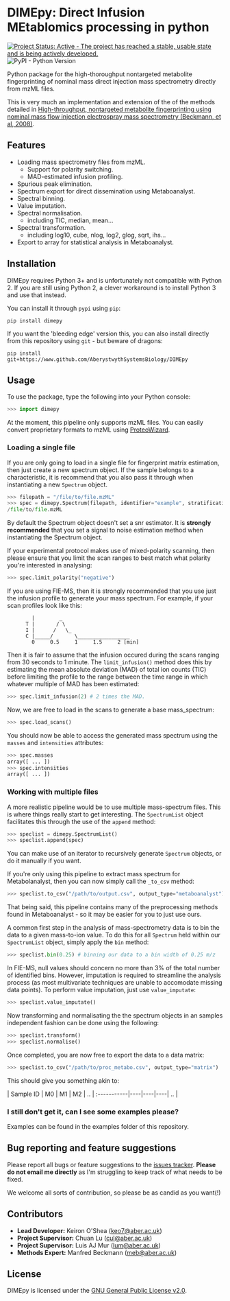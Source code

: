 # DIMEpy: Direct Infusion MEtablomics processing in python

[![Project Status: Active - The project has reached a stable, usable state and is being actively developed.](http://www.repostatus.org/badges/0.1.0/active.svg)](http://www.repostatus.org/#active)
![PyPI - Python Version](https://img.shields.io/pypi/pyversions/DIMEpy.svg)

Python package for the high-thoroughput nontargeted metabolite fingerprinting of nominal mass direct injection mass spectrometry directly from mzML files.

This is very much an implementation and extension of the  of the methods detailed in [High-throughput, nontargeted metabolite fingerprinting using nominal mass flow injection electrospray mass spectrometry (Beckmann, et al, 2008)](https://www.nature.com/articles/nprot.2007.500).

## Features

- Loading mass spectrometry files from mzML.
  - Support for polarity switching.
  - MAD-estimated infusion profiling.
- Spurious peak elimination.
- Spectrum export for direct dissemination using Metaboanalyst.
- Spectral binning.
- Value imputation.
- Spectral normalisation.
  - including TIC, median, mean...
- Spectral transformation.
  - including log10, cube, nlog, log2, glog, sqrt, ihs...
- Export to array for statistical analysis in Metaboanalyst.

## Installation

DIMEpy requires Python 3+ and is unfortunately not compatible with Python 2. If you are still using Python 2, a clever workaround is to install Python 3 and use that instead.

You can install it through ```pypi``` using ```pip```:

```
pip install dimepy
```

If you want the 'bleeding edge' version this, you can also install directly from this repository using ```git``` - but beware of dragons:

```
pip install git+https://www.github.com/AberystwythSystemsBiology/DIMEpy
```

## Usage

To use the package, type the following into your Python console:

```python
>>> import dimepy
```

At the moment, this pipeline only supports mzML files. You can easily convert proprietary formats to mzML using [ProteoWizard](http://www.proteowizard.org/download.html).

### Loading a single file

If you are only going to load in a single file for fingerprint matrix estimation, then just create a new spectrum object. If the sample belongs to a characteristic, it is recommend that you also pass it through when instantiating a new ```Spectrum``` object.

```python
>>> filepath = "/file/to/file.mzML"
>>> spec = dimepy.Spectrum(filepath, identifier="example", stratification="class_one")
/file/to/file.mzML
```

By default the Spectrum object doesn't set a snr estimator. It is **strongly recommended** that you set a signal to noise estimation method when instantiating the Spectrum object.

If your experimental protocol makes use of mixed-polarity scanning, then please ensure that you limit the scan ranges to best match what polarity you're interested in analysing:

```python
>>> spec.limit_polarity("negative")
```


If you are using FIE-MS, then it is strongly recommended that you use just the infusion profile to generate your mass spectrum. For example, if your scan profiles look like this:

```
        |        _
      T |       / \
      I |      /   \_
      C |_____/       \_________________
        0     0.5     1     1.5     2 [min]
```

Then it is fair to assume that the infusion occured during the scans ranging from 30 seconds to 1 minute. The ```limit_infusion()``` method does this by estimating the mean absolute deviation (MAD) of total ion counts (TIC) before limiting the profile to the range between the time range in which whatever multiple of MAD has been estimated:

```python
>>> spec.limit_infusion(2) # 2 times the MAD.
```

Now, we are free to load in the scans to generate a base mass_spectrum:

```python
>>> spec.load_scans()
```

You should now be able to access the generated mass spectrum using the ```masses``` and ```intensities``` attributes:

```python
>>> spec.masses
array([ ... ])
>>> spec.intensities
array([ ... ])
```

### Working with multiple files

A more realistic pipeline would be to use multiple mass-spectrum files. This is where things really start to get interesting. The ```SpectrumList``` object facilitates this through the use of the ```append``` method:

```python
>>> speclist = dimepy.SpectrumList()
>>> speclist.append(spec)
```

You can make use of an iterator to recursively generate ```Spectrum``` objects, or do it manually if you want.

If you're only using this pipeline to extract mass spectrum for Metabolanalyst, then you can now simply call the ```_to_csv``` method:

```python
>>> speclist.to_csv("/path/to/output.csv", output_type="metaboanalyst")
```

That being said, this pipeline contains many of the preprocessing methods found in Metaboanalyst - so it may be easier for you to just use ours.

A common first step in the analysis of mass-spectrometry data is to bin the data to a given mass-to-ion value. To do this for all ```Spectrum``` held within our ```SpectrumList``` object, simply apply the ```bin``` method:

```python
>>> speclist.bin(0.25) # binning our data to a bin width of 0.25 m/z
```

In FIE-MS, null values should concern no more than 3% of the total number of identified bins. However, imputation is required to streamline the analysis process (as most multivariate techniques are unable to accomodate missing data points). To perform value imputation, just use ```value_imputate```:

```python
>>> speclist.value_imputate()
```

Now transforming and normalisating the the spectrum objects in an samples independent fashion can be done using the following:

```python
>>> speclist.transform()
>>> speclist.normalise()
```

Once completed, you are now free to export the data to a data matrix:

```python
>>> speclist.to_csv("/path/to/proc_metabo.csv", output_type="matrix")
```

This should give you something akin to:

| Sample ID | M0 | M1 | M2 | .. |
:-----------|----|----|----| .. |


### I still don't get it, can I see some examples please?

Examples can be found in the examples folder of this repository.


## Bug reporting and feature suggestions

Please report all bugs or feature suggestions to the [issues tracker](https://github.com/AberystwythSystemsBiology/DIMEpy/issues). **Please do not email me directly** as I'm struggling to keep track of what needs to be fixed. 

We welcome all sorts of contribution, so please be as candid as you want(!)

## Contributors

* **Lead Developer:** Keiron O'Shea (keo7@aber.ac.uk)
* **Project Supervisor:** Chuan Lu (cul@aber.ac.uk)
* **Project Supervisor:** Luis AJ Mur (lum@aber.ac.uk)
* **Methods Expert:** Manfred Beckmann (meb@aber.ac.uk)

## License

DIMEpy is licensed under the [GNU General Public License v2.0](https://raw.githubusercontent.com/AberystwythSystemsBiology/DIMEpy/master/LICENSE).
